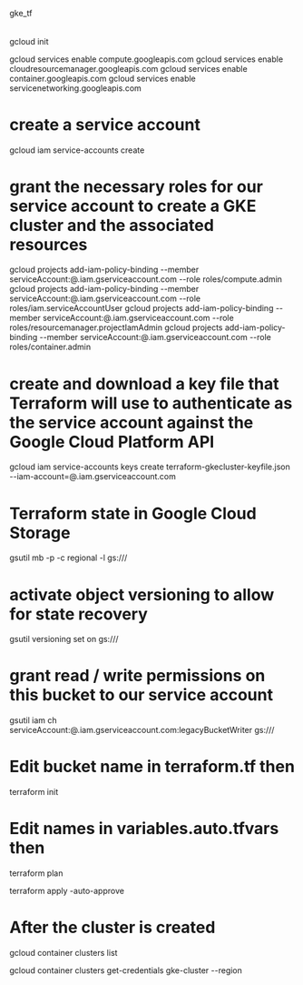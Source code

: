 gke_tf
######

gcloud init

gcloud services enable compute.googleapis.com
gcloud services enable cloudresourcemanager.googleapis.com
gcloud services enable container.googleapis.com
gcloud services enable servicenetworking.googleapis.com

# create a service account

gcloud iam service-accounts create <service-account-name>

# grant the necessary roles for our service account to create a GKE cluster and the associated resources

gcloud projects add-iam-policy-binding <project-name> --member serviceAccount:<service-account-name>@<project-name>.iam.gserviceaccount.com --role roles/compute.admin
gcloud projects add-iam-policy-binding <project-name> --member serviceAccount:<service-account-name>@<project-name>.iam.gserviceaccount.com --role roles/iam.serviceAccountUser
gcloud projects add-iam-policy-binding <project-name> --member serviceAccount:<service-account-name>@<project-name>.iam.gserviceaccount.com --role roles/resourcemanager.projectIamAdmin
gcloud projects add-iam-policy-binding <project-name> --member serviceAccount:<service-account-name>@<project-name>.iam.gserviceaccount.com --role roles/container.admin
 

# create and download a key file that Terraform will use to authenticate as the service account against the Google Cloud Platform API

gcloud iam service-accounts keys create terraform-gkecluster-keyfile.json --iam-account=<service-account-name>@<project-name>.iam.gserviceaccount.com

# Terraform state in Google Cloud Storage

gsutil mb -p <project-name> -c regional -l <location> gs://<bucket-name>/

# activate object versioning to allow for state recovery

gsutil versioning set on gs://<bucket-name>/

#  grant read / write permissions on this bucket to our service account

gsutil iam ch serviceAccount:<service-account-name>@<project-name>.iam.gserviceaccount.com:legacyBucketWriter gs://<bucket-name>/

# Edit bucket name in terraform.tf then 

terraform init

# Edit names in variables.auto.tfvars then 

terraform plan

terraform apply -auto-approve

# After the cluster is created 

gcloud container clusters list

gcloud container clusters get-credentials gke-cluster  --region <region>